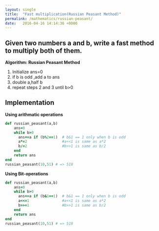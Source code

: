 ```yaml
---
layout: single
title:  "Fast multiplication(Russian Peasant Method)"
permalink: /mathematics/russian-peasant/
date:   2016-04-16 14:14:36 +0000
---
```



## Given two numbers a and b, write a fast method to multiply both of them. ##
**Algorithm: Russian Peasant Method** 

1. Initialize ans=0
2. if b is odd ,add a to ans
3. double a,half b
4. repeat steps 2 and 3 until b>0


## Implementation ##

**Using arithmatic operations**

```ruby
def russian_peasant(a,b)
    ans=0
    while b>0
      ans+=a if (b%2==1)  # b&1 == 1 only when b is odd
      a*=2                #a<<1 is same as a*2
      b/=2                #b>>1 is same as b/2
    end
    return ans
end
russian_peasant(10,51) # => 510
```
**Using Bit-operations**

```ruby
def russian_peasant(a,b)
    ans=0
    while b>0
      ans+=a if (b&1==1)  # b&1 == 1 only when b is odd
      a<<=1               #a<<1 is same as a*2
      b>>=1               #b>>1 is same as b/2
    end
    return ans
end
russian_peasant(10,51) # => 510
```

